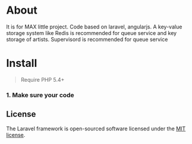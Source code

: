# About
It is for MAX little project. Code based on laravel, angularjs. A key-value storage system like Redis is recommended for queue service and key storage of artists. Supervisord is recommended for queue service

# Install

> Require PHP 5.4+



### 1. Make sure your code

## License

The Laravel framework is open-sourced software licensed under the [MIT license](http://opensource.org/licenses/MIT).
